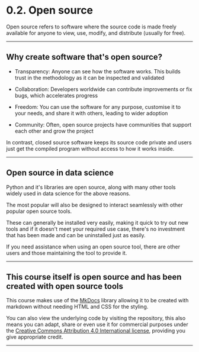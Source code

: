 # 0.2. Open source

Open source refers to software where the source code is made freely available for anyone to view, use, modify, and distribute (usually for free). 

---

## Why create software that's open source?

- Transparency: Anyone can see how the software works. This builds trust in the methodology as it can be inspected and validated

- Collaboration: Developers worldwide can contribute improvements or fix bugs, which accelerates progress

- Freedom: You can use the software for any purpose, customise it to your needs, and share it with others, leading to wider adoption

- Community: Often, open source projects have communities that support each other and grow the project

In contrast, closed source software keeps its source code private and users just get the compiled program without access to how it works inside.

---

## Open source in data science

Python and it's libraries are open source, along with many other tools widely used in data science for the above reasons.

The most popular will also be designed to interact seamlessly with other popular open source tools.

These can generally be installed very easily, making it quick to try out new tools and if it doesn't meet your required use case, there's no investment that has been made and can be uninstalled just as easily.

If you need assistance when using an open source tool, there are other users and those maintaining the tool to provide it.

---

## This course itself is open source and has been created with open source tools

This course makes use of the [MkDocs](https://www.mkdocs.org/) library allowing it to be created with markdown without needing HTML and CSS for the styling. 

You can also view the underlying code by visiting the repository, this also means you can adapt, share or even use it for commercial purposes under the [Creative Commons Attribution 4.0 International license](https://creativecommons.org/licenses/by/4.0/deed.en), providing you give appropriate credit.

---

